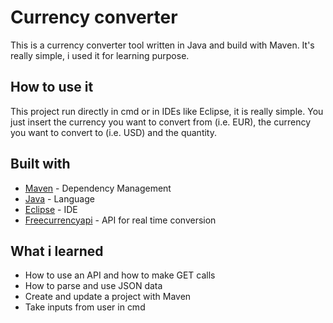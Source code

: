 # Currency converter

This is a currency converter tool written in Java and build with Maven.
It's really simple, i used it for learning purpose.

## How to use it

This project run directly in cmd or in IDEs like Eclipse, it is really simple.
You just insert the currency you want to convert from (i.e. EUR), the currency you want
to convert to (i.e. USD) and the quantity.

## Built with

* [Maven](https://maven.apache.org/) - Dependency Management
* [Java](https://www.java.com/it/) - Language
* [Eclipse](https://www.eclipse.org/) - IDE
* [Freecurrencyapi](https://freecurrencyapi.net/) - API for real time conversion

## What i learned

* How to use an API and how to make GET calls
* How to parse and use JSON data
* Create and update a project with Maven
* Take inputs from user in cmd

